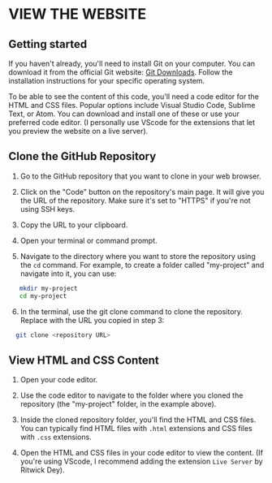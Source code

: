 # VIEW THE WEBSITE



## Getting started

If you haven't already, you'll need to install Git on your computer. You can download it from the official Git website: [Git Downloads](https://git-scm.com/downloads).
Follow the installation instructions for your specific operating system.


To be able to see the content of this code, you'll need a code editor for the HTML and CSS files. Popular options include Visual Studio Code, Sublime Text,
or Atom. You can download and install one of these or use your preferred code editor. (I personally use VScode for the extensions that let you preview the website on a live
server).

## Clone the GitHub Repository

1. Go to the GitHub repository that you want to clone in your web browser.

2. Click on the "Code" button on the repository's main page. It will give you the URL of the repository. Make sure it's set to "HTTPS" if you're not using SSH keys.

3. Copy the URL to your clipboard.

4. Open your terminal or command prompt.

5. Navigate to the directory where you want to store the repository using the `cd` command. For example, to create a folder called "my-project" and navigate into it, you can use:

```bash
   mkdir my-project
   cd my-project
```
6. In the terminal, use the git clone command to clone the repository. Replace <repository URL> with the URL you copied in step 3:

```bash
  git clone <repository URL>
```

## View HTML and CSS Content

1. Open your code editor.

2. Use the code editor to navigate to the folder where you cloned the repository (the "my-project" folder, in the example above).

3. Inside the cloned repository folder, you'll find the HTML and CSS files. You can typically find HTML files with `.html` extensions and CSS files with `.css` extensions.

4. Open the HTML and CSS files in your code editor to view the content. (If you're using VScode, I recommend adding the extension `Live Server` by Ritwick Dey).




